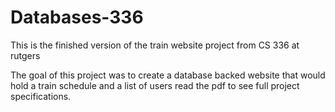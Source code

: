 # Databases-336

This is the finished version of the train website project from CS 336 at rutgers

The goal of this project was to create a database backed website that would hold a train schedule and a list of users read the pdf to see full project specifications.
